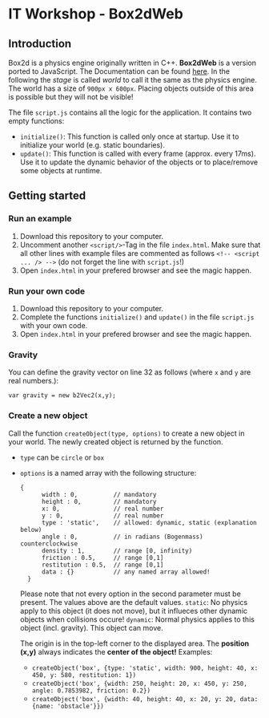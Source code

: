 IT Workshop - Box2dWeb
======================

## Introduction
Box2d is a physics engine originally written in C++. **Box2dWeb** is a version ported to JavaScript. The Documentation can be found [here](http://www.box2dflash.org/docs/2.1a/reference/). In the following the _stage_ is called _world_ to call it the same as the physics engine.
The world has a size of `900px x 600px`. Placing objects outside of this area is possible but they will not be visible!

The file `script.js` contains all the logic for the application. It contains two empty functions:
* `initialize()`: This function is called only once at startup. Use it to initialize your world (e.g. static boundaries).
* `update()`: This function is called with every frame (approx. every 17ms). Use it to update the dynamic behavior of the objects or to place/remove some objects at runtime.

## Getting started
### Run an example
1. Download this repository to your computer.
2. Uncomment another `<script/>`-Tag in the file `index.html`. Make sure that all other lines with example files are commented as follows `<!-- <script ... /> -->` (do not forget the line with `script.js`!)
3. Open `index.html` in your prefered browser and see the magic happen.

### Run your own code
1. Download this repository to your computer.
2. Complete the functions `initialize()` and `update()` in the file `script.js` with your own code.
3. Open `index.html` in your prefered browser and see the magic happen.

### Gravity
You can define the gravity vector on line 32 as follows (where `x` and `y` are real numbers.):

    var gravity = new b2Vec2(x,y);

### Create a new object
Call the function `createObject(type, options)` to create a new object in your world. The newly created object is returned by the function.
* `type` can be `circle` or `box`
* `options` is a named array with the following structure:
  ```
  {
		width : 0,          // mandatory
		height : 0,         // mandatory
		x: 0,               // real number
		y : 0,              // real number
		type : 'static',    // allowed: dynamic, static (explanation below)
		angle : 0,          // in radians (Bogenmass) counterclockwise
		density : 1,        // range [0, infinity)
		friction : 0.5,     // range [0,1]
		restitution : 0.5,  // range [0,1]
		data : {}           // any named array allowed! 
    }
    ```
    Please note that not every option in the second parameter must be present. The values above are the default values.
    `static`: No physics apply to this object (it does not move), but it influeces other dynamic objects when collisions occure!
    `dynamic`: Normal physics applies to this object (incl. gravity). This object can move.
    
    The origin is in the top-left corner to the displayed area. The **position (x,y)** always indicates the **center of the object!**
   Examples:
    * `createObject('box', {type: 'static', width: 900, height: 40, x: 450, y: 580, restitution: 1})`
    * `createObject('box', {width: 250, height: 20, x: 450, y: 250, angle: 0.7853982, friction: 0.2})`
    * `createObject('box', {width: 40, height: 40, x: 20, y: 20, data: {name: 'obstacle'}})`
